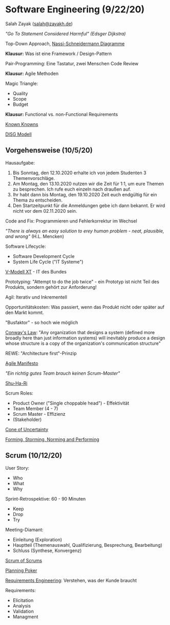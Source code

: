 # Software Engineering (9/22/20)
Salah Zayak (salah@zayakh.de)

*"Go To Statement Considered Harmful" (Edsger Dijkstra)*

Top-Down Approach, [Nassi-Schneidermann Diagramme](http://www.krucker.ch/Skripten-Uebungen/TI1-2/Nassi-Shneiderman.pdf)

**Klausur:** Was ist eine Framework / Design-Pattern

Pair-Programming: Eine Tastatur, zwei Menschen
Code Review

**Klausur:** Agile Methoden

Magic Triangle:
- Quality
- Scope
- Budget

**Klausur:** Functional vs. non-Functional Requirements

[Known Knowns](https://medium.com/datadriveninvestor/known-knowns-unknown-knowns-and-unknown-unknowns-b35013fb350d)

[DISG Modell](https://dennis-streichert.de/disg-modell/)

## Vorgehensweise (10/5/20)

Hausaufgabe:
1. Bis Sonntag, den 12.10.2020 erhalte ich von jedem Studenten 3 Themenvorschläge.  
2. Am Montag, den 13.10.2020 nutzen wir die Zeit für 1:1, um eure Themen zu besprechen. Ich rufe euch einzeln nach draußen auf.  
3. Ihr habt dann bis Montag, den 19.10.2020 Zeit euch endgültig für ein Thema zu entscheiden.  
4. Den Startzeitpunkt für die Anmeldungen gebe ich dann bekannt. Er wird nicht vor dem 02.11.2020 sein.

Code and Fix: Programmieren und Fehlerkorrektur im Wechsel

*"There is always an easy solution to erey human problem - neat, plausible, and wrong"* (H.L. Mencken)

Software Lifecycle:
- Software Development Cycle
- System Life Cycle ("IT Systeme")

[V-Modell XT](https://www.cio.bund.de/Web/DE/Architekturen-und-Standards/V-Modell-XT/vmodell_xt_node.html) - IT des Bundes

Prototyping: "Attempt to do the job twice" - ein Prototyp ist nicht Teil des Produkts, sondern gehört zur Anforderung!

Agil: Iterativ und Inkrementell

Opportunitätskosten: Was passiert, wenn das Produkt nicht oder später auf den Markt kommt.

"Busfaktor" - so hoch wie möglich

[Conway's Law](https://www.thoughtworks.com/insights/articles/demystifying-conways-law): "Any organization that designs a system (defined more broadly here than just information systems) will inevitably produce a design whose structure is a copy of the organization's communication structure"

REWE: "Architecture first"-Prinzip

[Agile Manifesto](https://agilemanifesto.org/)

*"Ein richtig gutes Team brauch keinen Scrum-Master"*

[Shu-Ha-Ri](https://martinfowler.com/bliki/ShuHaRi.html)

Scrum Roles:
- Product Owner ("Single choppable head") - Effektivität
- Team Member (4 - 7)
- Scrum Master - Effizienz
- (Stakeholder)

[Cone of Uncertainty](http://www.agilenutshell.com/cone_of_uncertainty)

[Forming, Storming, Norming and Performing](https://hr.mit.edu/learning-topics/teams/articles/stages-development)

## Scrum (10/12/20)

User Story:
- Who
- What
- Why

Sprint-Retrospektive: 60 - 90 Minuten
- Keep
- Drop
- Try

Meeting-Diamant:
- Einleitung (Exploration)
- Hauptteil (Themenauswahl, Qualifizierung, Besprechung, Bearbeitung)
- Schluss (Synthese, Konvergenz)

[Scrum of Scrums](https://www.atlassian.com/agile/scrum/scrum-of-scrums)

[Planning Poker](https://www.planningpoker.com/)

[Requirements Engineering](https://t2informatik.de/wissen-kompakt/requirements-engineering/): Verstehen, was der Kunde braucht 

Requirements:
- Elicitation
- Analysis
- Validation
- Managment


<!--stackedit_data:
eyJoaXN0b3J5IjpbLTExNDYxMzc4MDYsMTgyODk3OTQ4MSwtNz
A5OTU0MDU2LDEwOTkzOTM5MDksNjMyMjM3ODIwLDYyMDI5Njc3
OCwtMTE4NDEyMzYxNCwxMjc3NjAyMTIzLDE4Njc5MzI4OTMsLT
c1MDE0MjM3NiwtMTk2NjUyMDI1NywyOTM5MDk1OTIsLTE1OTg3
NTc4MTksLTc0MTc2NjAzOV19
-->